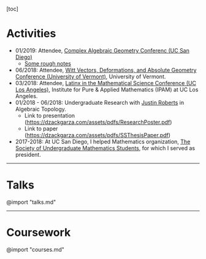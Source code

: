[toc]

# Activities
* 01/2019: Attendee, [Complex Algebraic Geometry Conferenc (UC San Diego)](https://sites.google.com/site/complexalgebraicgeometry2019/)
  * [Some rough notes](https://dzackgarza.com/rawnotes/Conferences/UCSD%20Algebraic%20Geometry%20Jan%202019/Notes%20on%20Talks.html)
* 06/2018: Attendee, [Witt Vectors, Deformations, and Absolute Geometry Conference (University of Vermont)](https://www.uvm.edu/~tdupuy/witt2018.html), University of Vermont.
* 03/2018: Attendee, [Latinx in the Mathematical Science Conference (UC Los Angeles)](https://www.ipam.ucla.edu/programs/special-events-and-conferences/latinx-in-the-mathematical-sciences-conference-2018/?tab=overview), Institute for Pure & Applied Mathematics (IPAM) at UC Los Angeles.
* 01/2018 - 06/2018: Undergraduate Research with [Justin Roberts](http://www.math.ucsd.edu/~justin/) in Algebraic Topology.
	- Link to presentation (https://dzackgarza.com/assets/pdfs/ResearchPoster.pdf)
	- Link to paper (https://dzackgarza.com/assets/pdfs/SSThesisPaper.pdf)
* 2017-2018: At UC San Diego, I helped Mathematics organization, [The Society of Undergraduate Mathematics Students](http://sums.ucsd.edu/), for which I served as president.

---

# Talks
@import "talks.md"

---

# Coursework
@import "courses.md"
